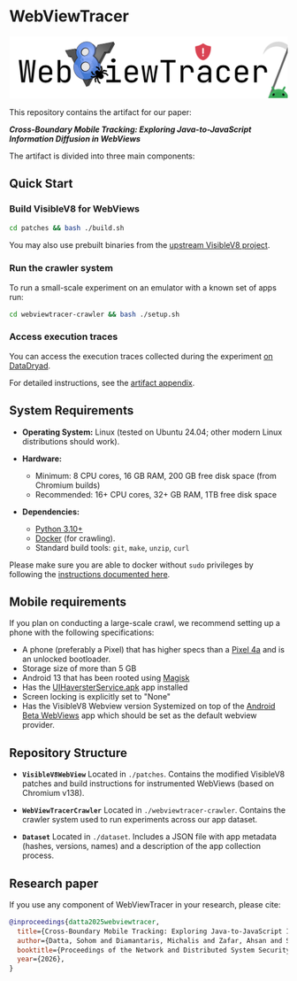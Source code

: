 # WebViewTracer

![WebViewTracer](./wordmark.svg)

This repository contains the artifact for our paper:

**_Cross-Boundary Mobile Tracking: Exploring Java-to-JavaScript Information Diffusion in WebViews_**

The artifact is divided into three main components:

## Quick Start

### Build VisibleV8 for WebViews
```sh
cd patches && bash ./build.sh
````

You may also use prebuilt binaries from the [upstream VisibleV8 project](https://github.com/wspr-ncsu/visiblev8).

### Run the crawler system
To run a small-scale experiment on an emulator with a known set of apps run:

```sh
cd webviewtracer-crawler && bash ./setup.sh
```

### Access execution traces

You can access the execution traces collected during the experiment [on DataDryad](http://datadryad.org/share/aGfKK8cTsp7uDGu3tjkcPX5cGwqGngJH9ekPTIj8qn4).

For detailed instructions, see the [artifact appendix](./artifact.pdf).

## System Requirements

* **Operating System:** Linux (tested on Ubuntu 24.04; other modern Linux distributions should work).
* **Hardware:**

  * Minimum: 8 CPU cores, 16 GB RAM, 200 GB free disk space (from Chromium builds)
  * Recommended: 16+ CPU cores, 32+ GB RAM, 1TB free disk space
* **Dependencies:**

  * [Python 3.10+](https://www.python.org/)
  * [Docker](https://docs.docker.com/) (for  crawling).
  * Standard build tools: `git`, `make`, `unzip`, `curl`

Please make sure you are able to docker without `sudo` privileges by following the [instructions documented here](https://docs.docker.com/engine/install/linux-postinstall/).

## Mobile requirements

If you plan on conducting a large-scale crawl, we recommend setting up a phone with the following specifications:
- A phone (preferably a Pixel) that has higher specs than a [Pixel 4a](https://en.wikipedia.org/wiki/Pixel_4a) and is an unlocked bootloader.
- Storage size of more than 5 GB
- Android 13 that has been rooted using [Magisk](https://topjohnwu.github.io/Magisk/install.html)
- Has the [UIHaversterService.apk](webviewtracer-crawler/celery_workers/vv8_worker/uiharvester/Services/UIHarvesterService.apk) app installed
- Screen locking is explicitly set to "None"
- Has the VisibleV8 Webview version Systemized on top of the [Android Beta WebViews](https://play.google.com/store/apps/details?id=com.google.android.webview.beta&hl=en_US) app which should be set as the default webview provider.

## Repository Structure

* **`VisibleV8WebView`**
  Located in `./patches`. Contains the modified VisibleV8 patches and build instructions for instrumented WebViews (based on Chromium v138).

* **`WebViewTracerCrawler`**
  Located in `./webviewtracer-crawler`. Contains the crawler system used to run experiments across our app dataset.

* **`Dataset`**
  Located in `./dataset`. Includes a JSON file with app metadata (hashes, versions, names) and a description of the app collection process.

## Research paper

If you use any component of WebViewTracer in your research, please cite:

```bibtex
@inproceedings{datta2025webviewtracer,
  title={Cross-Boundary Mobile Tracking: Exploring Java-to-JavaScript Information Diffusion in WebViews},
  author={Datta, Sohom and Diamantaris, Michalis and Zafar, Ahsan and Su, Junhua and Das, Anupam and Polakis, Jason and Kapravelos, Alexandros},
  booktitle={Proceedings of the Network and Distributed System Security Symposium (NDSS)},
  year={2026},
}
```
